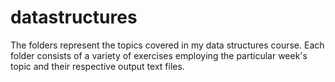 # datastructures

The folders represent the topics covered in my data structures course. 
Each folder consists of a variety of exercises employing the particular week's topic and their respective output text files. 

